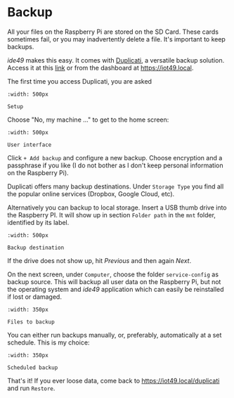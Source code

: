 # Backup

All your files on the Raspberry Pi are stored on the SD Card. These cards sometimes fail, or you may inadvertently delete a file. It's important to keep backups.

*ide49* makes this easy. It comes with [Duplicati](https://www.duplicati.com/), a versatile backup solution. Access it at this [link](/duplicati) or from the dashboard at https://iot49.local.

The first time you access Duplicati, you are asked


```{figure} figures/duplicati_start.png
:width: 500px

Setup
```

Choose "No, my machine ..." to get to the home screen:

```{figure} figures/duplicati.png
:width: 500px

User interface
```

Click `+ Add backup` and configure a new backup. Choose encryption and a passphrase if you like (I do not bother as I don't keep personal information on the Raspberry Pi).

Duplicati offers many backup destinations. Under `Storage Type` you find all the popular online services (Dropbox, Google Cloud, etc). 

Alternatively you can backup to local storage. Insert a USB thumb drive into the Raspberry PI. It will show up in section `Folder path` in the `mnt` folder, identified by its label. 

```{figure} figures/duplicati_dest.png
:width: 500px

Backup destination
```

If the drive does not show up, hit *Previous* and then again *Next*.

On the next screen, under `Computer`, choose the folder `service-config` as backup source. This will backup all user data on the Raspberry Pi, but not the operating system and *ide49* application which can easily be reinstalled if lost or damaged.

```{figure} figures/duplicati_src.png
:width: 350px

Files to backup
```

You can either run backups manually, or, preferably, automatically at a set schedule. This is my choice:

```{figure} figures/duplicati_schedule.png
:width: 350px

Scheduled backup
```

That's it! If you ever loose data, come back to https://iot49.local/duplicati and run `Restore`. 